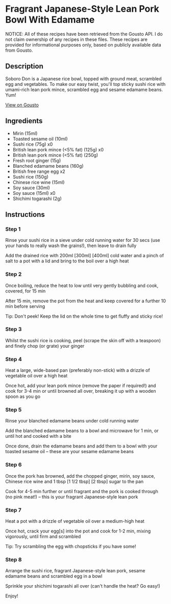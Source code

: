 # Fragrant Japanese-Style Lean Pork Bowl With Edamame

NOTICE: All of these recipes have been retrieved from the Gousto API. I do not claim ownership of any recipes in these files. These recipes are provided for informational purposes only, based on publicly available data from Gousto.

## Description

Soboro Don is a Japanese rice bowl, topped with ground meat, scrambled egg and vegetables. To make our easy twist, you'll top sticky sushi rice with umami-rich lean pork mince, scrambled egg and sesame edamame beans. Yum!

[View on Gousto](https://www.gousto.co.uk/recipes/cookbook/fragrant-japanese-style-lean-pork-bowl-with-edamame)

## Ingredients

- Mirin (15ml)
- Toasted sesame oil (10ml)
- Sushi rice (75g) x0
- British lean pork mince (<5% fat) (125g) x0
- British lean pork mince (<5% fat) (250g)
- Fresh root ginger (15g)
- Blanched edamame beans (160g)
- British free range egg x2
- Sushi rice (150g)
- Chinese rice wine (15ml)
- Soy sauce (30ml)
- Soy sauce (15ml) x0
- Shichimi togarashi (2g)

## Instructions


### Step 1

Rinse your sushi rice in a sieve under cold running water for 30 secs (use your hands to really wash the grains!), then leave to drain fully

Add the drained rice with 200ml <span class="text-purple">[300ml] </span><span class="text-danger">[400ml]</span> cold water and a pinch of salt to a pot with a lid and bring to the boil over a high heat


### Step 2

Once boiling, reduce the heat to low until very gently bubbling and cook, covered, for 15 min

After 15 min, remove the pot from the heat and keep covered for a further 10 min before serving

Tip: Don't peek! Keep the lid on the whole time to get fluffy and sticky rice!


### Step 3

Whilst the sushi rice is cooking, peel (scrape the skin off with a teaspoon) and finely chop (or grate) your ginger


### Step 4

Heat a large, wide-based pan (preferably non-stick) with a drizzle of vegetable oil over a high heat

Once hot, add your lean pork mince (remove the paper if required!) and cook for 3-4 min or until browned all over, breaking it up with a wooden spoon as you go


### Step 5

Rinse your blanched edamame beans under cold running water

Add the blanched edamame beans to a bowl and microwave for 1 min, or until hot and cooked with a bite

Once done, drain the edamame beans and add them to a bowl with your toasted sesame oil – these are your sesame edamame beans


### Step 6

Once the pork has browned, add the chopped ginger, mirin, soy sauce, Chinese rice wine and 1 tbsp <span class="text-purple">[1 1/2 tbsp]</span> <span class="text-danger">[2 tbsp]</span> sugar to the pan

Cook for 4-5 min further or until fragrant and the pork is cooked through (no pink meat!) – this is your fragrant Japanese-style lean pork


### Step 7

Heat a pot with a drizzle of vegetable oil over a medium-high heat

Once hot, crack your egg[s] into the pot and cook for 1-2 min, mixing vigorously, until firm and scrambled

Tip: Try scrambling the egg with chopsticks if you have some!

### Step 8

Arrange the sushi rice, fragrant Japanese-style lean pork, sesame edamame beans and scrambled egg in a bowl

Sprinkle your shichimi togarashi all over (can't handle the heat? Go easy!)

Enjoy!

